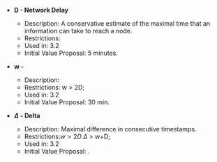 


- **D - Network Delay**
	- Description: A conservative estimate of the maximal time that an information can take to reach a node.
	- Restrictions:
	- Used in: 3.2
	- Initial Value Proposal: 5 minutes.

- **w -**
	- Description:
	- Restrictions: w > 2D;
	- Used in: 3.2
	- Initial Value Proposal: 30 min. 
	
- **$\Delta$ - Delta**
	- Description: Maximal difference in consecutive timestamps.
	- Restrictions:$w>2D$ $\Delta$ > w+D;
	- Used in: 3.2
	- Initial Value Proposal: .
<!--stackedit_data:
eyJoaXN0b3J5IjpbMTQ3MjkxMjEwNiwxODExNjQ0NzE4XX0=
-->